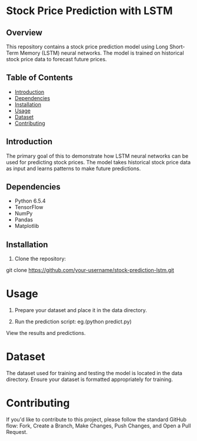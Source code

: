 # Stock Price Prediction with LSTM

## Overview

This repository contains a stock price prediction model using Long Short-Term Memory (LSTM) neural networks. The model is trained on historical stock price data to forecast future prices.

## Table of Contents

- [Introduction](#introduction)
- [Dependencies](#dependencies)
- [Installation](#installation)
- [Usage](#usage)
- [Dataset](#dataset)
- [Contributing](#contributing)

## Introduction

The primary goal of this to demonstrate how LSTM neural networks can be used for predicting stock prices. The model takes historical stock price data as input and learns patterns to make future predictions.

## Dependencies

- Python 6.5.4
- TensorFlow
- NumPy
- Pandas
- Matplotlib

## Installation

1. Clone the repository:

git clone https://github.com/your-username/stock-prediction-lstm.git

# Usage

1. Prepare your dataset and place it in the data directory.

2. Run the prediction script:
  eg.(python predict.py)
   
View the results and predictions.

# Dataset

The dataset used for training and testing the model is located in the data directory. Ensure your dataset is formatted appropriately for training.

# Contributing
If you'd like to contribute to this project, please follow the standard GitHub flow: Fork, Create a Branch, Make Changes, Push Changes, and Open a Pull Request.

